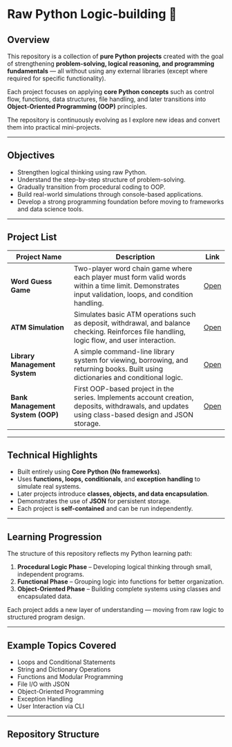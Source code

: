# Raw Python Logic-building 🧠

## Overview
This repository is a collection of **pure Python projects** created with the goal of strengthening **problem-solving, logical reasoning, and programming fundamentals** — all without using any external libraries (except where required for specific functionality).

Each project focuses on applying **core Python concepts** such as control flow, functions, data structures, file handling, and later transitions into **Object-Oriented Programming (OOP)** principles.  

The repository is continuously evolving as I explore new ideas and convert them into practical mini-projects.

---

## Objectives
- Strengthen logical thinking using raw Python.  
- Understand the step-by-step structure of problem-solving.  
- Gradually transition from procedural coding to OOP.  
- Build real-world simulations through console-based applications.  
- Develop a strong programming foundation before moving to frameworks and data science tools.

---

## Project List

| Project Name | Description | Link |
|---------------|--------------|------|
| **Word Guess Game** | Two-player word chain game where each player must form valid words within a time limit. Demonstrates input validation, loops, and condition handling. | [Open](./Word_guess_game/README.md) |
| **ATM Simulation** | Simulates basic ATM operations such as deposit, withdrawal, and balance checking. Reinforces file handling, logic flow, and user interaction. | [Open](./ATM_Simulation/README.md) |
| **Library Management System** | A simple command-line library system for viewing, borrowing, and returning books. Built using dictionaries and conditional logic. | [Open](./Library_management/README.md) |
| **Bank Management System (OOP)** | First OOP-based project in the series. Implements account creation, deposits, withdrawals, and updates using class-based design and JSON storage. | [Open](./OPPs_projects/Bank_management/README.md) |

---

## Technical Highlights
- Built entirely using **Core Python (No frameworks)**.  
- Uses **functions, loops, conditionals**, and **exception handling** to simulate real systems.  
- Later projects introduce **classes, objects, and data encapsulation**.  
- Demonstrates the use of **JSON** for persistent storage.  
- Each project is **self-contained** and can be run independently.

---

## Learning Progression
The structure of this repository reflects my Python learning path:

1. **Procedural Logic Phase** – Developing logical thinking through small, independent programs.  
2. **Functional Phase** – Grouping logic into functions for better organization.  
3. **Object-Oriented Phase** – Building complete systems using classes and encapsulated data.  

Each project adds a new layer of understanding — moving from raw logic to structured program design.

---

## Example Topics Covered
- Loops and Conditional Statements  
- String and Dictionary Operations  
- Functions and Modular Programming  
- File I/O with JSON  
- Object-Oriented Programming  
- Exception Handling  
- User Interaction via CLI  

---

## Repository Structure
